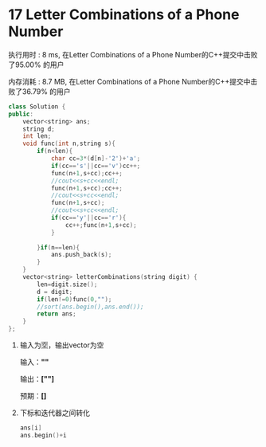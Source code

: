 # 17 Letter Combinations of a Phone Number

执行用时 : 8 ms, 在Letter Combinations of a Phone Number的C++提交中击败了95.00% 的用户

内存消耗 : 8.7 MB, 在Letter Combinations of a Phone Number的C++提交中击败了36.79% 的用户

```c++
class Solution {
public:
    vector<string> ans;
    string d;
    int len;
    void func(int n,string s){
        if(n<len){
            char cc=3*(d[n]-'2')+'a';
            if(cc=='s'||cc=='v')cc++;
            func(n+1,s+cc);cc++;
            //cout<<s+cc<<endl;
            func(n+1,s+cc);cc++;
            //cout<<s+cc<<endl;
            func(n+1,s+cc);
            //cout<<s+cc<<endl;
            if(cc=='y'||cc=='r'){
                cc++;func(n+1,s+cc);
            }
            
        }if(n==len){
            ans.push_back(s);
        }
    }
    vector<string> letterCombinations(string digit) {
        len=digit.size();
        d = digit;
        if(len!=0)func(0,"");
        //sort(ans.begin(),ans.end());
        return ans;
    }
};
```

1. 输入为🈳️，输出vector为空

   输入：**""**

   输出：**[""]**

   预期：**[]**

2. 下标和迭代器之间转化

   ```c++
   ans[i]
   ans.begin()+i
   ```

   

